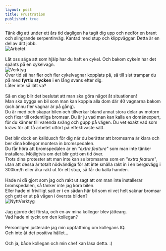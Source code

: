 ```yaml
---
layout: post
title: Frustration
published: true
---
```


Tänk dig att under ett års tid dagligen ha tagit dig upp och nedför en brant och slingrande serpentinväg. Kantad med stup och klippväggar. Detta är en del av ditt jobb.<br/>
![Arbetet](http://dogshittaco.github.io/images/RoadOfWork.png)</br>
</br>
Låt oss säga att som hjälp har du haft en cykel. Och bakom cykeln har det spänts på en cykelvagn.</br>
![Verktyg](http://dogshittaco.github.io/images/tool.jpg)</br>
Över tid så har fler och fler cykelvagnar kopplats på, så till sist trampar du på med <b>fyrtio stycken</b> i en lång svans efter dig.</br>
Låter inte så lätt va?</br>
</br>
Så en dag blir det beslutat att man ska göra något åt situationen!</br>
Man ska bygga en bil som man kan koppla alla dom där 40 vagnarna bakom (och ännu fler vagnar är på gång).</br>
Du är med och skapar bilen och tillverkar bland annat stora delar av motorn och fixar till ordentliga bromsar. Du är ju vad man kan kalla en domänexpert, för du känner till varenda sväng och gupp på vägen. Du vet exakt vad som krävs för att få arbetet utfört på effektivaste sätt.</br>
</br>
Det blir dock en kalldusch för dig när du berättar att bromsarna är klara och ber dina kollegor montera in bromspedalen.</br>
Du får höra att bromspedalen är en _"extra feature"_ som man inte tänker installera. Möjligtvis om det blir gott om tid över.</br>
Trots dina protester att man inte kan se bromsarna som en _"extra feature"_, utan att dessa är totalt nödvändiga för att inte smälla rakt in i en bergsvägg i 300km/h eller åka rakt ut för ett stup, så får du kalla handen.</br>
</br>
Hade ni då gjort som jag och rakt ut sagt att om man inte installerar bromspedalen, så tänker inte jag köra bilen.</br>
Eller hade ni frivilligt satt er i en sådan här bil som ni vet helt saknar bromsar och gett er ut på vägen i översta bilden?</br>
![NyttVerktyg](http://dogshittaco.github.io/images/newTool.jpg)</br>
</br>
Jag gjorde det första, och en av mina kollegor blev jättearg.</br>
Vad hade ni tyckt om den kollegan?</br>
</br>
Personligen justerade jag min uppfattning om kollegans IQ.</br>
Och inte åt det positiva hållet...</br>
</br>
Och ja, både kollegan och min chef kan läsa detta. :)

